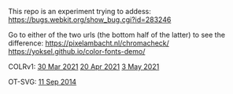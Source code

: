 This repo is an experiment trying to addess:
https://bugs.webkit.org/show_bug.cgi?id=283246

Go to either of the two urls (the bottom half of the latter) to see the difference:
https://pixelambacht.nl/chromacheck/
https://yoksel.github.io/color-fonts-demo/


COLRv1:
[30 Mar 2021](https://lists.webkit.org/pipermail/webkit-dev/2021-March/031765.html)
[20 Apr 2021](https://lists.webkit.org/pipermail/webkit-dev/2021-April/031789.html)
[3 May 2021](https://lists.webkit.org/pipermail/webkit-dev/2021-May/031839.html)

OT-SVG:
[11 Sep 2014](https://lists.webkit.org/pipermail/webkit-dev/2014-September/026848.html)
